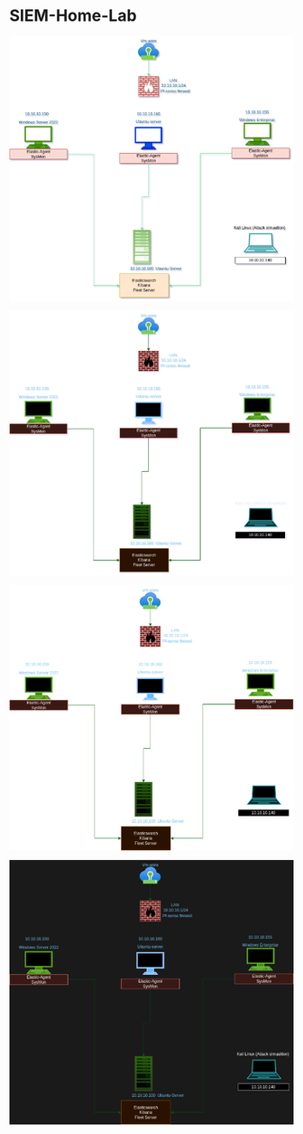 # SIEM-Home-Lab 

![network-diagram](images/diagram.png)


![network](images/dark.png)

![network](images/diagram-updated.png)






![network](images/latest.png)


